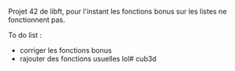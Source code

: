 Projet 42 de libft, pour l'instant les fonctions bonus sur les listes ne fonctionnent pas.

To do list :
- corriger les fonctions bonus
- rajouter des fonctions usuelles lol# cub3d
